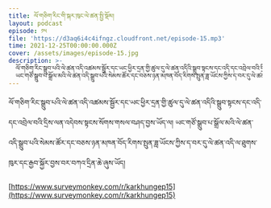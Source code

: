```yaml
---
title: ལོ་གཅིག་རིང་གི་སྐར་ཁུང་ལེ་ཚན་སྤྱི་སྡོམ།
layout: podcast
episode: ༡༥
file: 'https://d3aq6i4c4ifngz.cloudfront.net/episode-15.mp3'
time: 2021-12-25T00:00:00.000Z
cover: /assets/images/episode-15.jpg
description: >-
  ལོ་གཅིག་རིང་སྒྲུབ་པའི་ལེ་ཚན་འདི་འཚམས་སྦྱོར་དང་ཡང་ཕྱིར་དྲན་གྱི་ཚུལ་དུ་ལེ་ཚན་འདིའི་སྒྲུབ་སྟངས་དང་འདི་དང་འབྲེལ་བའི་དྲིས་ལན་འདེབས་སྟངས་སོགས་གསལ་བཤད་བྱས་ཡོད་ལ།
  ཡང་གཙོ་སྒྲུབ་པ་སྒྲོལ་མའི་ལེ་ཚན་འདི་སྒྲུབ་པའི་སེམས་ཚོར་དང་བཅས་ཉན་མཁན་བོད་རིགས་སྤུན་ཟླ་ཡོངས་ཀྱིས་ད་བར་དུ་ལེ་ཚན་འདི་ལ་ཐུགས་ཁུར་དང་རྒྱབ་སྐྱོར་བྱས་བར་བཀའ་དྲིན་ཆེ་ཞུས་ཡོད།
---
```


ལོ་གཅིག་རིང་སྒྲུབ་པའི་ལེ་ཚན་འདི་འཚམས་སྦྱོར་དང་ཡང་ཕྱིར་དྲན་གྱི་ཚུལ་དུ་ལེ་ཚན་འདིའི་སྒྲུབ་སྟངས་དང་འདི་དང་འབྲེལ་བའི་དྲིས་ལན་འདེབས་སྟངས་སོགས་གསལ་བཤད་བྱས་ཡོད་ལ། ཡང་གཙོ་སྒྲུབ་པ་སྒྲོལ་མའི་ལེ་ཚན་འདི་སྒྲུབ་པའི་སེམས་ཚོར་དང་བཅས་ཉན་མཁན་བོད་རིགས་སྤུན་ཟླ་ཡོངས་ཀྱིས་ད་བར་དུ་ལེ་ཚན་འདི་ལ་ཐུགས་ཁུར་དང་རྒྱབ་སྐྱོར་བྱས་བར་བཀའ་དྲིན་ཆེ་ཞུས་ཡོད།

[https://www.surveymonkey.com/r/karkhungep15](https://www.surveymonkey.com/r/karkhungep15)
